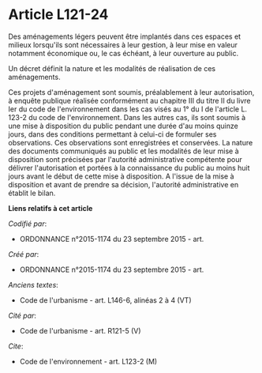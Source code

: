 # Article L121-24

Des aménagements légers peuvent être implantés dans ces espaces et milieux lorsqu'ils sont nécessaires à leur gestion, à leur
mise en valeur notamment économique ou, le cas échéant, à leur ouverture au public.

Un décret définit la nature et les modalités de réalisation de ces aménagements.

Ces projets d'aménagement sont soumis, préalablement à leur autorisation, à enquête publique réalisée conformément au
chapitre III du titre II du livre Ier du code de l'environnement dans les cas visés au 1° du I de l'article L. 123-2 du code
de l'environnement. Dans les autres cas, ils sont soumis à une mise à disposition du public pendant une durée d'au moins
quinze jours, dans des conditions permettant à celui-ci de formuler ses observations. Ces observations sont enregistrées et
conservées. La nature des documents communiqués au public et les modalités de leur mise à disposition sont précisées par
l'autorité administrative compétente pour délivrer l'autorisation et portées à la connaissance du public au moins huit jours
avant le début de cette mise à disposition. A l'issue de la mise à disposition et avant de prendre sa décision, l'autorité
administrative en établit le bilan.

**Liens relatifs à cet article**

_Codifié par_:

  - ORDONNANCE n°2015-1174 du 23 septembre 2015 - art.

_Créé par_:

  - ORDONNANCE n°2015-1174 du 23 septembre 2015 - art.

_Anciens textes_:

  - Code de l'urbanisme - art. L146-6, alinéas 2 à 4 (VT)

_Cité par_:

  - Code de l'urbanisme - art. R121-5 (V)

_Cite_:

  - Code de l'environnement - art. L123-2 (M)
